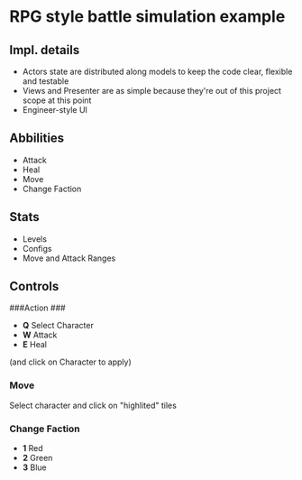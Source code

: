 # RPG style battle simulation example

## Impl. details ##
* Actors state are distributed along models to keep the code clear, flexible and testable
* Views and Presenter are as simple because they're out of this project scope at this point
* Engineer-style UI

## Abbilities ##
* Attack
* Heal
* Move
* Change Faction

## Stats ##
* Levels
* Configs
* Move and Attack Ranges

## Controls ##

###Action ###
* **Q** Select Character
* **W** Attack
* **E** Heal

(and click on Character to apply)

### Move ###
Select character and click on "highlited" tiles

### Change Faction ###
* **1** Red
* **2** Green
* **3** Blue